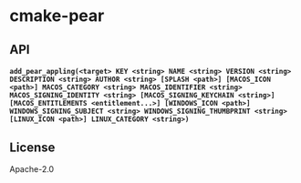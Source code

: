 # cmake-pear

## API

#### `add_pear_appling(<target> KEY <string> NAME <string> VERSION <string> DESCRIPTION <string> AUTHOR <string> [SPLASH <path>] [MACOS_ICON <path>] MACOS_CATEGORY <string> MACOS_IDENTIFIER <string> MACOS_SIGNING_IDENTITY <string> [MACOS_SIGNING_KEYCHAIN <string>] [MACOS_ENTITLEMENTS <entitlement...>] [WINDOWS_ICON <path>] WINDOWS_SIGNING_SUBJECT <string> WINDOWS_SIGNING_THUMBPRINT <string> [LINUX_ICON <path>] LINUX_CATEGORY <string>)`

## License

Apache-2.0
